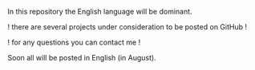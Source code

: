 In this repository the English language will be dominant. 

! there are several projects under consideration to be posted on GitHub !

! for any questions you can contact me ! 

Soon all will be posted in English (in August).
  
